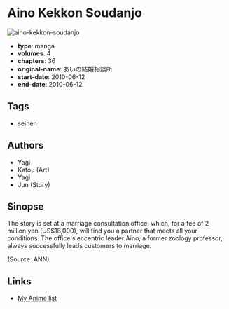 # Aino Kekkon Soudanjo

![aino-kekkon-soudanjo](https://cdn.myanimelist.net/images/manga/2/196948.jpg)

-   **type**: manga
-   **volumes**: 4
-   **chapters**: 36
-   **original-name**: あいの結婚相談所
-   **start-date**: 2010-06-12
-   **end-date**: 2010-06-12

## Tags

-   seinen

## Authors

-   Yagi
-   Katou (Art)
-   Yagi
-   Jun (Story)

## Sinopse

The story is set at a marriage consultation office, which, for a fee of 2 million yen (US$18,000), will find you a partner that meets all your conditions. The office's eccentric leader Aino, a former zoology professor, always successfully leads customers to marriage.

(Source: ANN)

## Links

-   [My Anime list](https://myanimelist.net/manga/107549/Aino_Kekkon_Soudanjo)
